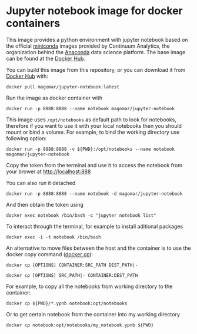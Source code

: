 # Jupyter notebook image for docker containers

This image provides a python environment with jupyter notebook based on the official [miniconda](https://conda.io/en/latest/miniconda.html) images provided by Continuum Analytics, the organization behind the [Anaconda](https://www.anaconda.com/) data science platform. The base image can be found at the [Docker Hub](https://cloud.docker.com/repository/create).

You can build this image from this repository, or you can download it from [Docker Hub](https://cloud.docker.com/u/magomar/repository/docker/magomar/jupyter-notebook) with:

    docker pull magomar/jupyter-notebook:latest

Run the image as docker container with

    docker run -p 8888:8888 --name notebook magomar/jupyter-notebook

This image uses `/opt/notebooks` as default path to look for notebooks, therefore if you want to use it with your local notebooks then you should mount or bind a volume. For example, to bind the working directory use following option:

    docker run -p 8888:8888 -v ${PWD}:/opt/notebooks --name notebook magomar/jupyter-notebook

Copy the token from the terminal and use it to access the notebook from your brower at <http://localhost:888>

You can also run it detached

    docker run -p 8888:8888 --name notebook -d magomar/jupyter-notebook

And then obtain the token using

    docker exec notebook /bin/bash -c "jupyter notebook list"

To interact through the terminal, for example to install aditional packages

    docker exec -i -t notebook /bin/bash

An alternative to move files between the host and the container is to use the docker copy command ([docker cp](https://docs.docker.com/engine/reference/commandline/cp/)):

    docker cp [OPTIONS] CONTAINER:SRC_PATH DEST_PATH|-

    docker cp [OPTIONS] SRC_PATH|- CONTAINER:DEST_PATH

For example, to copy all the notebooks from working directory to the container:

    docker cp ${PWD}/*.ypnb notebook:opt/notebooks

Or to get certain notebook from the container into my working directory

    docker cp notebook:opt/notebooks/my_notebook.ypnb ${PWD}